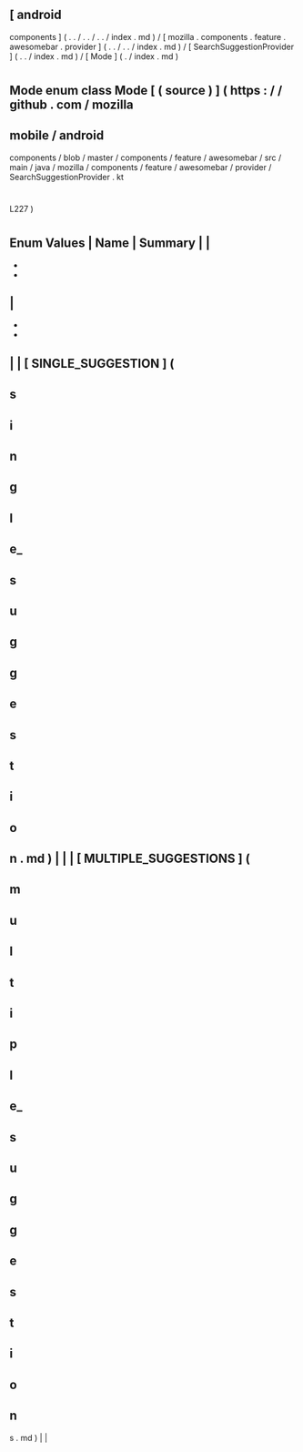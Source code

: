 [
android
-
components
]
(
.
.
/
.
.
/
.
.
/
index
.
md
)
/
[
mozilla
.
components
.
feature
.
awesomebar
.
provider
]
(
.
.
/
.
.
/
index
.
md
)
/
[
SearchSuggestionProvider
]
(
.
.
/
index
.
md
)
/
[
Mode
]
(
.
/
index
.
md
)
#
Mode
enum
class
Mode
[
(
source
)
]
(
https
:
/
/
github
.
com
/
mozilla
-
mobile
/
android
-
components
/
blob
/
master
/
components
/
feature
/
awesomebar
/
src
/
main
/
java
/
mozilla
/
components
/
feature
/
awesomebar
/
provider
/
SearchSuggestionProvider
.
kt
#
L227
)
#
#
#
Enum
Values
|
Name
|
Summary
|
|
-
-
-
|
-
-
-
|
|
[
SINGLE_SUGGESTION
]
(
-
s
-
i
-
n
-
g
-
l
-
e_
-
s
-
u
-
g
-
g
-
e
-
s
-
t
-
i
-
o
-
n
.
md
)
|
|
|
[
MULTIPLE_SUGGESTIONS
]
(
-
m
-
u
-
l
-
t
-
i
-
p
-
l
-
e_
-
s
-
u
-
g
-
g
-
e
-
s
-
t
-
i
-
o
-
n
-
s
.
md
)
|
|
